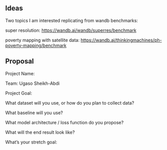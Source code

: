 ## Ideas
Two topics I am interested replicating from wandb benchmarks:

super resolution: https://wandb.ai/wandb/superres/benchmark

poverty mapping with satellite data: https://wandb.ai/thinkingmachines/ph-poverty-mapping/benchmark



## Proposal

Project Name: 

Team: Ugaso Sheikh-Abdi

Project Goal:

What dataset will you use, or how do you plan to collect data? 

What baseline will you use? 

What model architecture / loss function do you propose? 

What will the end result look like? 

What’s your stretch goal: 

